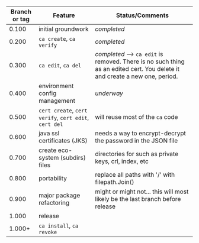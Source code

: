 | Branch or tag | Feature                                               | Status/Comments                                                                                                              |
|---------------|-------------------------------------------------------|------------------------------------------------------------------------------------------------------------------------------|
| 0.100         | initial groundwork                                    | *completed*                                                                                                                  |
| 0.200         | `ca create`, `ca verify`                              | *completed*                                                                                                                  |
| 0.300         | `ca edit`, `ca del`                                   | *completed* --> `ca edit` is removed. There is no such thing as an edited cert. You delete it  and create a new one, period. |
| 0.400         | environment config management                         | *underway*                                                                                                                   |
| 0.500         | `cert create`, `cert verify`, `cert edit`, `cert del` | will reuse most of the `ca` code                                                                                             |
| 0.600         | java ssl certificates (JKS)                           | needs a way to encrypt-decrypt the password in the JSON file                                                                 |
| 0.700         | create eco-system (subdirs) files                     | directories for such as private keys, crl, index, etc                                                                        |
| 0.800         | portability                                           | replace all paths with '/' with filepath.Join()                                                                              |
| 0.900         | major package refactoring                             | might or might not... this will most likely be the last branch before release                                                |
| 1.000         | release                                               |
| 1.000+        | `ca install`, `ca revoke`                             |



